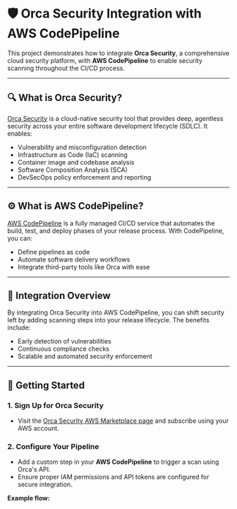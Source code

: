 # 🛡️ Orca Security Integration with AWS CodePipeline

This project demonstrates how to integrate **Orca Security**, a comprehensive cloud security platform, with **AWS CodePipeline** to enable security scanning throughout the CI/CD process.

---

## 🔍 What is Orca Security?

[Orca Security](https://orca.security/) is a cloud-native security tool that provides deep, agentless security across your entire software development lifecycle (SDLC). It enables:

- Vulnerability and misconfiguration detection
- Infrastructure as Code (IaC) scanning
- Container image and codebase analysis
- Software Composition Analysis (SCA)
- DevSecOps policy enforcement and reporting

---

## ⚙️ What is AWS CodePipeline?

[AWS CodePipeline](https://aws.amazon.com/codepipeline/) is a fully managed CI/CD service that automates the build, test, and deploy phases of your release process. With CodePipeline, you can:

- Define pipelines as code
- Automate software delivery workflows
- Integrate third-party tools like Orca with ease

---

## 🚀 Integration Overview

By integrating Orca Security into AWS CodePipeline, you can shift security left by adding scanning steps into your release lifecycle. The benefits include:

- Early detection of vulnerabilities
- Continuous compliance checks
- Scalable and automated security enforcement

---

## 🧪 Getting Started

### 1. Sign Up for Orca Security

- Visit the [Orca Security AWS Marketplace page](https://aws.amazon.com/marketplace) and subscribe using your AWS account.

### 2. Configure Your Pipeline

- Add a custom step in your **AWS CodePipeline** to trigger a scan using Orca's API.
- Ensure proper IAM permissions and API tokens are configured for secure integration.

**Example flow:**

